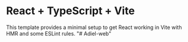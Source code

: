 # React + TypeScript + Vite

This template provides a minimal setup to get React working in Vite with HMR and some ESLint rules.
"# Adiel-web" 
